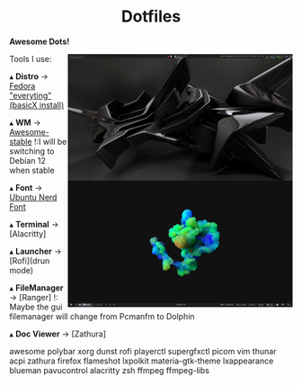 <h1 align='center'>Dotfiles</h1>

**Awesome Dots!**

<img src='Desktop.png' alt='AwesomeWM' align='right' width='400px'/>

<img src='Desktop2.png' alt='AwesomeWM' align='right' width='400px'/>

Tools I use:

   ▴ **Distro** -> [Fedora "everyting"(basicX install)](https://alt.fedoraproject.org/en/)

   ▴ **WM** -> [Awesome-stable](https://awesomewm.org/)
    !:I will be switching to Debian 12 when stable
   
   ▴ **Font** -> [Ubuntu Nerd Font](https://www.nerdfonts.com/#home)
     
   ▴ **Terminal** -> [Alacritty]
   
   ▴ **Launcher** -> [Rofi](drun mode)

   ▴ **FileManager** -> [Ranger]
   !: Maybe the gui filemanager will change from Pcmanfm to Dolphin
  
   ▴ **Doc Viewer** -> [Zathura]


awesome polybar xorg dunst rofi playerctl supergfxctl picom
vim thunar acpi zathura firefox flameshot lxpolkit materia-gtk-theme
lxappearance blueman pavucontrol alacritty zsh ffmpeg ffmpeg-libs
